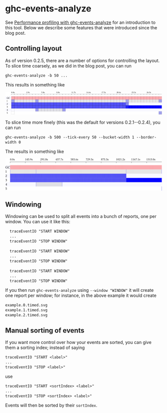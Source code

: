 ghc-events-analyze
==================

See [Performance profiling with
ghc-events-analyze](http://www.well-typed.com/blog/2014/02/ghc-events-analyze/)
for an introduction to this tool. Below we describe some features that were
introduced since the blog post.

## Controlling layout

As of version 0.2.5, there are a number of options for controlling the layout.
To slice time coarsely, as we did in the blog post, you can run

```
ghc-events-analyze -b 50 ...
```

This results in something like

![](slicedcoarsely.png)

To slice time more finely (this was the default for versions 0.2.1--0.2.4), you
can run

```
ghc-events-analyze -b 500 --tick-every 50 --bucket-width 1 --border-width 0
```

The results in something like

![](slicedfinely.png)

## Windowing

Windowing can be used to split all events into a bunch of reports, one per
window. You can use it like this:

```
  traceEventIO "START WINDOW"
  ...
  traceEventIO "STOP WINDOW"

  traceEventIO "START WINDOW"
  ...
  traceEventIO "STOP WINDOW"

  traceEventIO "START WINDOW"
  ...
  traceEventIO "STOP WINDOW"
```

If you then run `ghc-events-analyze` using `--window "WINDOW"` it will create
one report per window; for instance, in the above example it would create

```
example.0.timed.svg
example.1.timed.svg
example.2.timed.svg
```

## Manual sorting of events

If you want more control over how your events are sorted, you can give them
a sorting index; instead of saying

```
traceEventIO "START <label>"
...
traceEventIO "STOP <label>"
```

use

```
traceEventIO "START <sortIndex> <label>"
...
traceEventIO "STOP <sortIndex> <label>"
```

Events will then be sorted by their `sortIndex`.
